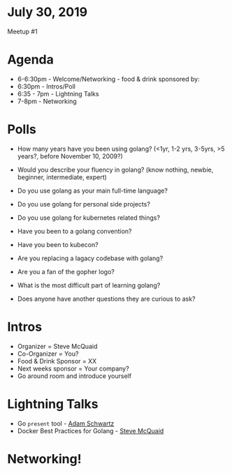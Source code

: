 # July 30, 2019

Meetup #1

# Agenda
* 6-6:30pm - Welcome/Networking - food & drink sponsored by: 
* 6:30pm - Intros/Poll
* 6:35 - 7pm - Lightning Talks
* 7-8pm - Networking

# Polls 
- How many years have you been using golang? (<1yr, 1-2 yrs, 3-5yrs, >5 years?, before November 10, 2009?)
- Would you describe your fluency in golang? (know nothing, newbie, beginner, intermediate, expert)
- Do you use golang as your main full-time language?
- Do you use golang for personal side projects?
- Do you use golang for kubernetes related things?
- Have you been to a golang convention?
- Have you been to kubecon?
- Are you replacing a lagacy codebase with golang?
- Are you a fan of the gopher logo?
- What is the most difficult part of learning golang?
  
- Does anyone have another questions they are curious to ask?

# Intros
- Organizer = Steve McQuaid
- Co-Organizer = You?
- Food & Drink Sponsor = XX
- Next weeks sponsor = Your company?
- Go around room and introduce yourself

# Lightning Talks
- Go `present` tool - [Adam Schwartz](https://github.com/anschwa)
- Docker Best Practices for Golang - [Steve McQuaid](https://github.com/stevemcquaid)

# Networking!
